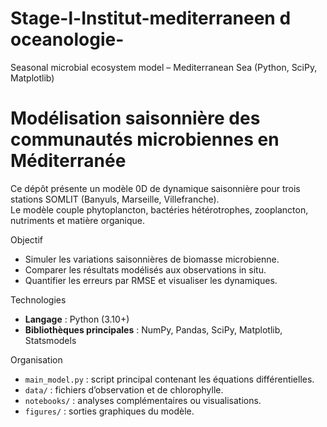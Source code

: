 # Stage-l-Institut-mediterraneen d oceanologie-
Seasonal microbial ecosystem model – Mediterranean Sea (Python, SciPy, Matplotlib)

# Modélisation saisonnière des communautés microbiennes en Méditerranée

Ce dépôt présente un modèle 0D de dynamique saisonnière pour trois stations SOMLIT (Banyuls, Marseille, Villefranche).  
Le modèle couple phytoplancton, bactéries hétérotrophes, zooplancton, nutriments et matière organique.

 Objectif
- Simuler les variations saisonnières de biomasse microbienne.
- Comparer les résultats modélisés aux observations in situ.
- Quantifier les erreurs par RMSE et visualiser les dynamiques.

 Technologies
- **Langage** : Python (3.10+)
- **Bibliothèques principales** : NumPy, Pandas, SciPy, Matplotlib, Statsmodels

 Organisation
- `main_model.py` : script principal contenant les équations différentielles.
- `data/` : fichiers d’observation et de chlorophylle.
- `notebooks/` : analyses complémentaires ou visualisations.
- `figures/` : sorties graphiques du modèle.
